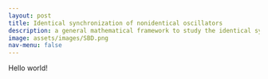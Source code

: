 ```yaml
---
layout: post
title: Identical synchronization of nonidentical oscillators
description: a general mathematical framework to study the identical synchronization of nonidentical oscillators and its applications
image: assets/images/SBD.png
nav-menu: false
---
```


Hello world!
